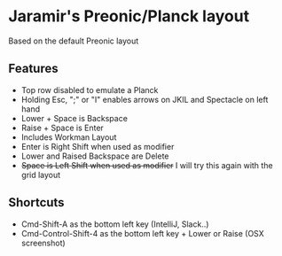 # Jaramir's Preonic/Planck layout

Based on the default Preonic layout


Features
--------
* Top row disabled to emulate a Planck
* Holding Esc, ";" or "I" enables arrows on JKIL and Spectacle on left hand
* Lower + Space is Backspace
* Raise + Space is Enter
* Includes Workman Layout
* Enter is Right Shift when used as modifier
* Lower and Raised Backspace are Delete
* ~~Space is Left Shift when used as modifier~~ I will try this again with the grid layout

Shortcuts
---------
* Cmd-Shift-A as the bottom left key (IntelliJ, Slack..)
* Cmd-Control-Shift-4 as the bottom left key + Lower or Raise (OSX screenshot)

